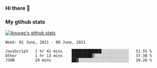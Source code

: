 ### Hi there 👋

### My gtihub stats

[![Anurag's github stats](https://github-readme-stats.vercel.app/api?username=gaozhidong)](https://github.com/gaozhidong/github-readme-stats)

<!--START_SECTION:waka-->
```text
Week: 01 June, 2021 - 08 June, 2021

JavaScript   1 hr 41 mins    █████████████░░░░░░░░░░░░   51.55 % 
Other        1 hr 13 mins    █████████▒░░░░░░░░░░░░░░░   37.38 % 
JSON         20 mins         ██▓░░░░░░░░░░░░░░░░░░░░░░   10.26 % 
```
<!--END_SECTION:waka-->